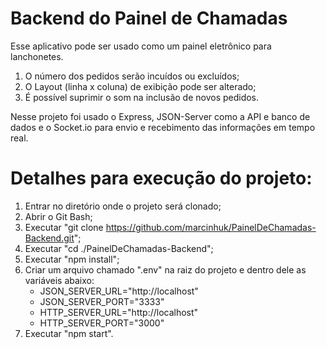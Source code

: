 #  Backend do Painel de Chamadas

Esse aplicativo pode ser usado como um painel eletrônico para lanchonetes.

1. O número dos pedidos serão incuídos ou excluídos;
2. O Layout (linha x coluna) de exibição pode ser alterado;
3. É possível suprimir o som na inclusão de novos pedidos.

Nesse projeto foi usado o Express, JSON-Server como a API e banco de dados e o Socket.io para envio e recebimento das informações em tempo real.

# Detalhes para execução do projeto:

1. Entrar no diretório onde o projeto será clonado;
2. Abrir o Git Bash;
3. Executar "git clone https://github.com/marcinhuk/PainelDeChamadas-Backend.git";
4. Executar "cd ./PainelDeChamadas-Backend";
5. Executar "npm install";
6. Criar um arquivo chamado ".env" na raiz do projeto e dentro dele as variáveis abaixo:
	- JSON_SERVER_URL="http://localhost"
	- JSON_SERVER_PORT="3333"
	- HTTP_SERVER_URL="http://localhost"
	- HTTP_SERVER_PORT="3000"
7. Executar "npm start".
